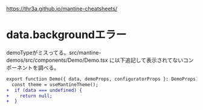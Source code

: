 
https://thr3a.github.io/mantine-cheatsheets/

# data.backgroundエラー

demoTypeがミスってる。src/mantine-demos/src/components/Demo/Demo.tsx に以下追記して表示されてないコンポーネントを調べる。

```diff
export function Demo({ data, demoProps, configuratorProps }: DemoProps) {
  const theme = useMantineTheme();
+  if (data === undefined) {
+    return null;
+  }
```
